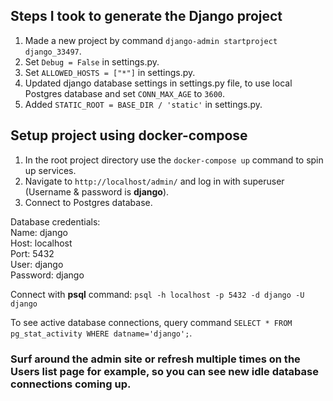 ## Steps I took to generate the Django project

1. Made a new project by command `django-admin startproject django_33497`.
2. Set `Debug = False` in settings.py.
3. Set `ALLOWED_HOSTS = ["*"]` in settings.py.
4. Updated django database settings in settings.py file, to use local Postgres database and set `CONN_MAX_AGE` to `3600`.
5. Added `STATIC_ROOT = BASE_DIR / 'static'` in settings.py.

## Setup project using docker-compose

1. In the root project directory use the `docker-compose up` command to spin up services.
2. Navigate to `http://localhost/admin/` and log in with superuser (Username & password is **django**).
3. Connect to Postgres database.

Database credentials:  
Name: django  
Host: localhost  
Port: 5432  
User: django  
Password: django

Connect with **psql** command:
`psql -h localhost -p 5432 -d django -U django`

To see active database connections, query command `SELECT * FROM pg_stat_activity WHERE datname='django';`.

### Surf around the admin site or refresh multiple times on the Users list page for example, so you can see new idle database connections coming up.
